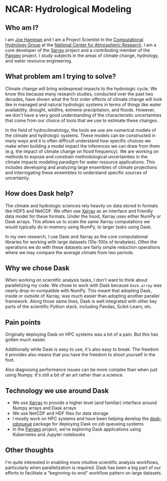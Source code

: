 NCAR: Hydrological Modeling
===========================

Who am I?
---------

I am [Joe Hamman](http://joehamman.com/about/) and I am a Project Scientist in the [Computational Hydrology Group](https://ncar.github.io/hydrology/) at the [National Center for Atmospheric Research](https://ncar.ucar.edu/). I am a core developer of the [Xarray](http://Xarray.pydata.org) project and a contributing member of the [Pangeo](http://pangeo-data.org/) project. I study subjects in the areas of climate change, hydrology, and water resource engineering.


What problem am I trying to solve?
----------------------------------

Climate change will bring widespread impacts to the hydrologic cycle. We know this because many research studies, conducted over the past two decades, have shown what the first order effects of climate change will look like in managed and natural hydrologic systems in terms of things like water availability, drought, wildfire, extreme precipitation, and floods. However, we don't have a very good understanding of the characteristic uncertainties that come from our choice of tools that we use to estimate these changes.

In the field of hydroclimatology, the tools we use are numerical models of the climate and hydrologic systems. These models can be constructed in many ways and it is often difficult understand how specific choices we make when building a model impact the inferences we can draw from them (e.g. the impact of climate change on flood frequency).  We are working on methods to expose and constrain methodological uncertainties in the climate impacts modeling paradigm for water resource applications. This includes developing and analyzing large ensembles of climate projections and interrogating these ensembles to understand specific sources of uncertainty.


How does Dask help?
-------------------

The climate and hydrologic sciences rely heavily on data stored in formats like HDF5 and NetCDF. We often use [Xarray](http://xarray.pydata.org) as an interface and friendly data model for these formats. Under the hood, Xarray uses either NumPy or Dask arrays. This allows us to scale the same Xarray computations we would typically do in-memory using NumPy, to larger tasks using Dask.

In my own research, I use Dask and Xarray as the core computational libraries for working with large datasets (10s-100s of terabytes). Often the operations we do with these datasets are fairly simple reduction operations where we may compare the average climate from two periods.

Why we chose Dask
-----------------

When working on scientific analysis tasks, I don't want to think about parallelizing my code. We chose to work with Dask because `Dask.array` was nearly drop-in-compatible with NumPy.   This meant that adopting Dask, inside or outside of Xarray, was much easier than adopting another parallel framework. Along those same lines, Dask is well integrated with other key parts of the scientific Python stack, including Pandas, Scikit-Learn, etc.

Pain points
-----------

Originally deploying Dask on HPC systems was a bit of a pain.  But this has
gotten much easier.

Additionally while Dask is easy to use, it's also easy to break.  The freedom
it provides also means that you have the freedom to shoot yourself in the foot.

Also diagnosing performance issues can be more complex than when just using
Numpy.  It's still a bit of an art rather than a science.

Technology we use around Dask
-----------------------------

- We use [Xarray](https://xarray.pydata.org) to provide a higher level (and familiar) interface around Numpy arrays and Dask arrays
- We use NetCDF and HDF files for data storage
- I mostly work on HPC systems and have been helping develop the [dask-jobqueue](https://dask-jobqueue.readthedocs.io) package for deploying Dask on job queueing systems
- In the [Pangeo](https://pangeo-data.github.io) project, we're exploring Dask applications using Kubernetes and Jupyter notebooks

Other thoughts
--------------

I'm quite interested in enabling more intuitive scientific analysis workflows, particularly when parallelization is required. Dask has been a big part of our efforts to facilitate a "beginning-to-end" workflow pattern on large datasets.

